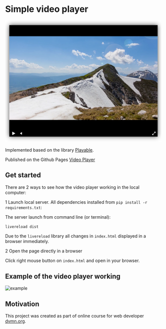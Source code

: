 # Simple video player

![screenshot](screenshots/screenshot.png)

Implemented based on the library [Playable](https://wix.github.io/playable/).

Published on the Github Pages [Video Player](https://andimeon.github.io/video-player/)

## Get started

There are 2 ways to see how the video player working in the local computer:

1 Launch local server. All dependencies installed from `pip install -r requirements.txt`:

The server launch from command line (or terminal):

```bash
livereload dist
```

Due to the `livereload` library all changes in `index.html` displayed in a browser immediately.

2 Open the page directly in a browser

Click right mouse button on `index.html` and open in your browser.

## Example of the video player working

![example](screenshots/video_player.gif)

## Motivation

This project was created as part of online course for web developer [dvmn.org](https://dvmn.org/).
